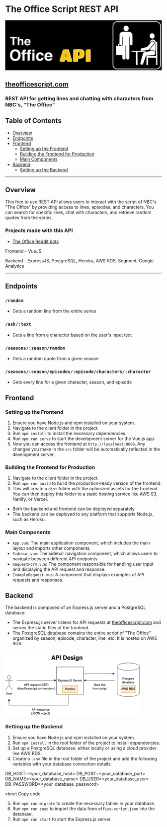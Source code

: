 # The Office Script REST API

![The Office API Logo](./client/src/assets/the-office-api-logo.jpg)
## [theofficescript.com](https://theofficescript.com)


### REST API for getting lines and chatting with characters from NBC's, "The Office"

## Table of Contents
- [Overview](#overview)
- [Endpoints](#endpoints)
- [Frontend](#frontend)
    - [Setting up the Frontend](#setting-up-the-frontend)
    - [Building the Frontend for Production](#building-the-frontend-for-production)
    - [Main Components](#main-components)
- [Backend](#backend)
    - [Setting up the Backend](#setting-up-the-backend)
<!-- - [API Documentation](#api-documentation)
- [Contributing](#contributing)
- [Testing](#testing) -->
<!-- - [License](#license) -->

<hr />

## Overview

This free to use REST API allows users to interact with the script of NBC's "The Office" by providing access to lines, episodes, and characters. You can search for specific lines, chat with characters, and retrieve random quotes from the series.

### Projects made with this API
* [The Office Reddit bots](reddit.com/u/the-office-bot)

Frontend - VueJS

Backend - ExpressJS, PostgreSQL, Heroku, AWS RDS, Segment, Google Analytics

<hr />

## Endpoints

### `/random`

- Gets a random line from the entire series

### `/ask/:text`

- Gets a line from a character based on the user's input text

### `/seasons/:season/random`

- Gets a random quote from a given season

### `/seasons/:season/episodes/:episode/characters/:character`

- Gets every line for a given character, season, and episode

## Frontend

### Setting up the Frontend

1. Ensure you have Node.js and npm installed on your system.
2. Navigate to the client folder in the project.
3. Run `npm install` to install the necessary dependencies.
4. Run `npm run serve` to start the development server for the Vue.js app.
5. Now you can access the frontend at `http://localhost:8080`. Any changes you make in the `src` folder will be automatically reflected in the development server.

### Building the Frontend for Production

1. Navigate to the client folder in the project.
2. Run `npm run build` to build the production-ready version of the frontend.
3. This will create a `dist` folder with the optimized assets for the frontend. You can then deploy this folder to a static hosting service like AWS S3, Netlify, or Vercel.

- Both the backend and frontend can be deployed separately.
- The backend can be deployed to any platform that supports Node.js, such as Heroku.

### Main Components

- `App.vue`: The main application component, which includes the main layout and imports other components.
- `Sidebar.vue`: The sidebar navigation component, which allows users to navigate between different API endpoints.
- `RequestForm.vue`: The component responsible for handling user input and displaying the API request and response.
- `ExampleRequest.vue`: A component that displays examples of API requests and responses.

## Backend

The backend is composed of an Express.js server and a PostgreSQL database:

- The Express.js server listens for API requests at [theofficescript.com](https://theofficescript.com) and serves the static files of the frontend.
- The PostgreSQL database contains the entire script of "The Office" organized by season, episode, character, line, etc. It is hosted on AWS RDS.

![API Diagram](/office-api-diagram.png)

### Setting up the Backend

1. Ensure you have Node.js and npm installed on your system.
2. Run `npm install` in the root folder of the project to install dependencies.
3. Set up a PostgreSQL database, either locally or using a cloud provider like AWS RDS.
4. Create a `.env` file in the root folder of the project and add the following variables with your database connection details:

DB_HOST=<your_database_host>
DB_PORT=<your_database_port>
DB_NAME=<your_database_name>
DB_USER=<your_database_user>
DB_PASSWORD=<your_database_password>

vbnet
Copy code

5. Run `npm run migrate` to create the necessary tables in your database.
6. Run `npm run seed` to import the data from `office-script.json` into the database.
7. Run `npm run start` to start the Express.js server.
